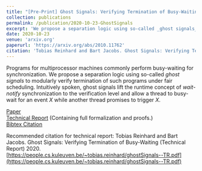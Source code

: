 ```yaml
---
title: "[Pre-Print] Ghost Signals: Verifying Termination of Busy-Waiting"
collection: publications
permalink: /publication/2020-10-23-GhostSignals
excerpt: 'We propose a separation logic using so-called _ghost signals_ to modularly verify termination of busy-waiting programs under fair scheduling. Intuitively spoken, ghost signals lift the runtime concept of _wait-notify_ synchronization to the verification level and allow a thread to busy-wait for an event $X$ while another thread promises to trigger $X$.'
date: 2020-10-23
venue: 'arxiv.org'
paperurl: 'https://arxiv.org/abs/2010.11762'
citation: 'Tobias Reinhard and Bart Jacobs. Ghost Signals: Verifying Termination of Busy-Waiting. 2020.'
---
```


Programs for multiprocessor machines commonly perform busy-waiting for synchronization.
We propose a separation logic using so-called _ghost signals_ to modularly verify termination of such programs under fair scheduling.
Intuitively spoken, ghost signals lift the runtime concept of _wait-notify_ synchronization to the verification level
and allow a thread to busy-wait for an event $X$ while another thread promises to trigger $X$.

[Paper](https://arxiv.org/pdf/2010.11762.pdf)  
[Technical Report](https://people.cs.kuleuven.be/~tobias.reinhard/ghostSignals--TR.pdf)
(Containing full formalization and proofs.)  
[Bibtex Citation](https://raw.githubusercontent.com/tobireinhard/Publications/master/papers/ghostSignals.bib)  

Recommended citation for technical report: Tobias Reinhard and Bart Jacobs. Ghost Signals: Verifying Termination of Busy-Waiting (Technical Report) 2020. [https://people.cs.kuleuven.be/~tobias.reinhard/ghostSignals--TR.pdf](https://people.cs.kuleuven.be/~tobias.reinhard/ghostSignals--TR.pdf)
